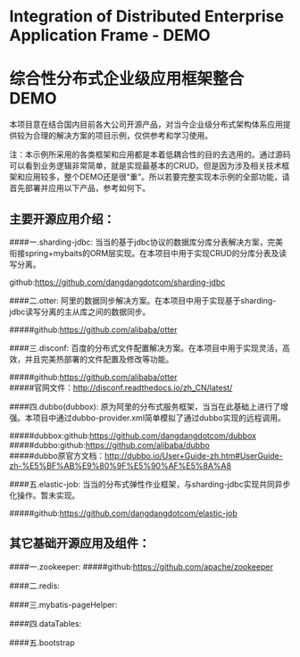 # Integration of Distributed Enterprise Application Frame - DEMO
# 综合性分布式企业级应用框架整合DEMO

本项目意在结合国内目前各大公司开源产品，对当今企业级分布式架构体系应用提供较为合理的解决方案的项目示例，仅供参考和学习使用。

注：本示例所采用的各类框架和应用都是本着低耦合性的目的去选用的。通过源码可以看到业务逻辑非常简单，就是实现最基本的CRUD。但是因为涉及相关技术框架和应用较多，整个DEMO还是很“重”。所以若要完整实现本示例的全部功能，请首先部署并应用以下产品，参考如何下。


## 主要开源应用介绍：

####一.sharding-jdbc:
当当的基于jdbc协议的数据库分库分表解决方案，完美衔接spring+mybaits的ORM层实现。在本项目中用于实现CRUD的分库分表及读写分离。

github:https://github.com/dangdangdotcom/sharding-jdbc


####二.otter:
阿里的数据同步解决方案。在本项目中用于实现基于sharding-jdbc读写分离的主从库之间的数据同步。

#####github:https://github.com/alibaba/otter


####三.disconf:
百度的分布式文件配置解决方案。在本项目中用于实现灵活，高效，并且完美热部署的文件配置及修改等功能。

#####github:https://github.com/alibaba/otter<br/>
#####官网文件：http://disconf.readthedocs.io/zh_CN/latest/


####四.dubbo(dubbox):
原为阿里的分布式服务框架，当当在此基础上进行了增强。本项目中通过dubbo-provider.xml简单模拟了通过dubbo实现的远程调用。

#####dubbox:github:https://github.com/dangdangdotcom/dubbox<br/>
#####dubbo:github:https://github.com/alibaba/dubbo<br/>
#####dubbo原官方文档：http://dubbo.io/User+Guide-zh.htm#UserGuide-zh-%E5%BF%AB%E9%80%9F%E5%90%AF%E5%8A%A8


####五.elastic-job:
当当的分布式弹性作业框架，与sharding-jdbc实现共同异步化操作。暂未实现。

#####github:https://github.com/dangdangdotcom/elastic-job


## 其它基础开源应用及组件：
####一.zookeeper:
#####github:https://github.com/apache/zookeeper

####二.redis:

####三.mybatis-pageHelper:

####四.dataTables:

####五.bootstrap



